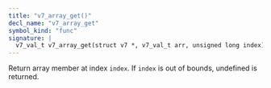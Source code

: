```yaml
---
title: "v7_array_get()"
decl_name: "v7_array_get"
symbol_kind: "func"
signature: |
  v7_val_t v7_array_get(struct v7 *, v7_val_t arr, unsigned long index);
---
```


Return array member at index `index`. If `index` is out of bounds, undefined
is returned. 

